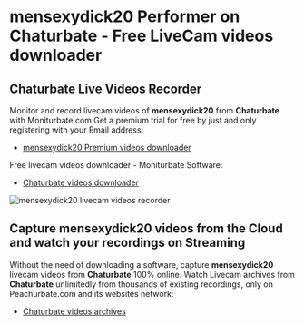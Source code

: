 # mensexydick20 Performer on Chaturbate - Free LiveCam videos downloader

## Chaturbate Live Videos Recorder

Monitor and record livecam videos of **mensexydick20** from **Chaturbate** with Moniturbate.com
Get a premium trial for free by just and only registering with your Email address:
* [mensexydick20 Premium videos downloader](https://moniturbate.com/request-demo-licence-key.html)

Free livecam videos downloader - Moniturbate Software:
* [Chaturbate videos downloader](https://moniturbate.com/moniturbate-download-software.html)

![mensexydick20 livecam videos recorder](https://peachurnet.com/templates/moniturbate-software.png)


## Capture mensexydick20 videos from the Cloud and watch your recordings on Streaming

Without the need of downloading a software, capture **mensexydick20** livecam videos from **Chaturbate** 100% online.
Watch Livecam archives from **Chaturbate** unlimitedly from thousands of existing recordings, only on Peachurbate.com and its websites network:
* [Chaturbate videos archives](https://peachurnet.com/)